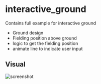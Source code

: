 # interactive_ground

Contains full example for interactive ground
- Ground design
- Fielding position above ground
- logic to get the fielding position
- animate line to indicate user input

## Visual

![screenshot](/screenshot/ss1.gif)
